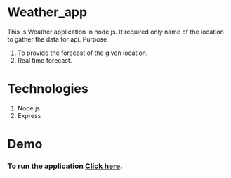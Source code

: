 # Weather_app
This is Weather application in node js. It required only name of the location to gather the data for api.
Purpose
1. To provide the forecast of the given location.
2. Real time forecast.
# Technologies
1. Node js
2. Express
# Demo
### To run the application [Click here]("https://pranav-weather-application.herokuapp.com).